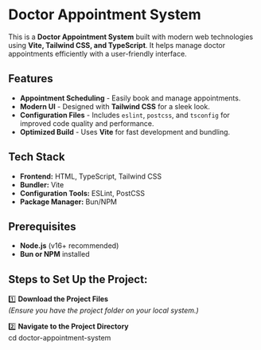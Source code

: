 # Doctor Appointment System

This is a **Doctor Appointment System** built with modern web technologies using **Vite, Tailwind CSS, and TypeScript**. It helps manage doctor appointments efficiently with a user-friendly interface.

## Features
- **Appointment Scheduling** - Easily book and manage appointments.
- **Modern UI** - Designed with **Tailwind CSS** for a sleek look.
- **Configuration Files** - Includes `eslint`, `postcss`, and `tsconfig` for improved code quality and performance.
- **Optimized Build** - Uses **Vite** for fast development and bundling.
##  Tech Stack
- **Frontend:** HTML, TypeScript, Tailwind CSS
- **Bundler:** Vite
- **Configuration Tools:** ESLint, PostCSS
- **Package Manager:** Bun/NPM

 ## Prerequisites
- **Node.js** (v16+ recommended)  
- **Bun or NPM** installed  
  
 ## Steps to Set Up the Project:
1️⃣ **Download the Project Files**  
   *(Ensure you have the project folder on your local system.)*

2️⃣ **Navigate to the Project Directory**  
   cd doctor-appointment-system

